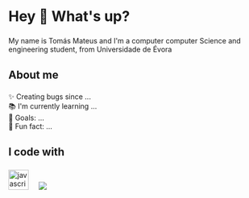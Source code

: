 <h1 align="left">Hey 👋 What's up?</h1>

###

<p align="left">My name is Tomás Mateus and I'm a computer computer Science and engineering student, from Universidade de Évora</p>

###

<h2 align="left">About me</h2>

###

<p align="left">✨ Creating bugs since ...<br>📚 I'm currently learning ...<br>🎯 Goals: ...<br>🎲 Fun fact: ...</p>

###

<h2 align="left">I code with</h2>

###

<div align="left">
  <img src="https://cdn.jsdelivr.net/gh/devicons/devicon/icons/javascript/javascript-original.svg" height="40" alt="javascript logo"  />
  <img width="12" />
  <img src= "https://www.google.com/search?q=linguagem+C+logo+&tbm=isch&ved=2ahUKEwi905PZy6aEAxWrQaQEHTb3BPYQ2-cCegQIABAA&oq=linguagem+C+logo+&gs_lp=EgNpbWciEWxpbmd1YWdlbSBDIGxvZ28gMgQQABgeMgYQABgIGB5I8jdQwQdY-jZwBXgAkAEAmAGeAaABsRKqAQQxNC45uAEDyAEAAEBigILZ3dzLXdpei1pbWfCAgQQIxgnwgIFEAAYgATCAgoQABiABBiKBRhDwgINEAAYgAQYigUYQxixA8ICCBAAGIAEGLEDwgIGEAAYBRgewgIJEAAYgAQYGBgKwgIHEAAYgAQYGIgGAQ&sclient=img&ei=43jKZf3VPKuDkdUPtu6TsA8&bih=953&biw=1920#imgrc=Hbo
6Gm_AcR8KM" />
  <img width="12" />
</div>

###
